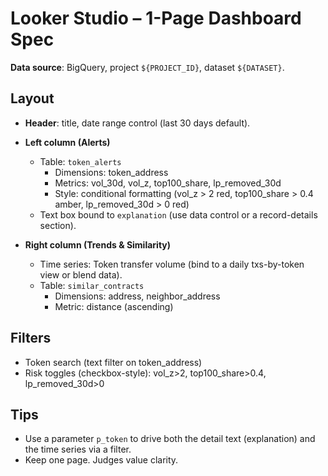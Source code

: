 # Looker Studio – 1-Page Dashboard Spec

**Data source**: BigQuery, project `${PROJECT_ID}`, dataset `${DATASET}`.

## Layout
- **Header**: title, date range control (last 30 days default).
- **Left column (Alerts)**
  - Table: `token_alerts`
    - Dimensions: token_address
    - Metrics: vol_30d, vol_z, top100_share, lp_removed_30d
    - Style: conditional formatting (vol_z > 2 red, top100_share > 0.4 amber, lp_removed_30d > 0 red)
  - Text box bound to `explanation` (use data control or a record-details section).

- **Right column (Trends & Similarity)**
  - Time series: Token transfer volume (bind to a daily txs-by-token view or blend data).
  - Table: `similar_contracts`
    - Dimensions: address, neighbor_address
    - Metric: distance (ascending)

## Filters
- Token search (text filter on token_address)
- Risk toggles (checkbox-style): vol_z>2, top100_share>0.4, lp_removed_30d>0

## Tips
- Use a parameter `p_token` to drive both the detail text (explanation) and the time series via a filter.
- Keep one page. Judges value clarity.
